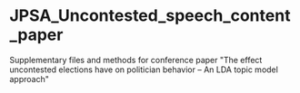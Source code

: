 # JPSA_Uncontested_speech_content_paper
Supplementary files and methods for conference paper "The effect uncontested elections have on politician behavior – An LDA topic model approach"
